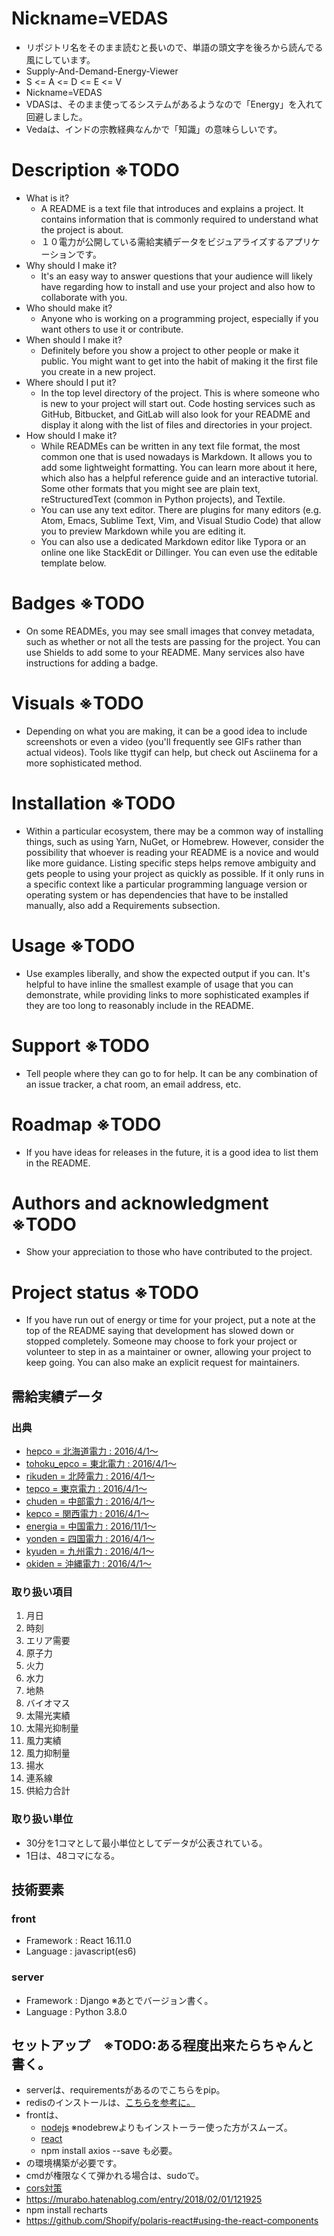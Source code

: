 # Nickname=VEDAS
- リポジトリ名をそのまま読むと長いので、単語の頭文字を後ろから読んでる風にしています。
- Supply-And-Demand-Energy-Viewer
- S <= A <= D <= E <= V
- Nickname=VEDAS
- VDASは、そのまま使ってるシステムがあるようなので「Energy」を入れて回避しました。
- Vedaは、インドの宗教経典なんかで「知識」の意味らしいです。

# Description ※TODO
- What is it?
  - A README is a text file that introduces and explains a project. It contains information that is commonly required to understand what the project is about.
  - １０電力が公開している需給実績データをビジュアライズするアプリケーションです。
- Why should I make it?
  - It's an easy way to answer questions that your audience will likely have regarding how to install and use your project and also how to collaborate with you.
- Who should make it?
  - Anyone who is working on a programming project, especially if you want others to use it or contribute.
- When should I make it?
  - Definitely before you show a project to other people or make it public. You might want to get into the habit of making it the first file you create in a new project.
- Where should I put it?
  - In the top level directory of the project. This is where someone who is new to your project will start out. Code hosting services such as GitHub, Bitbucket, and GitLab will also look for your README and display it along with the list of files and directories in your project.
- How should I make it?
  - While READMEs can be written in any text file format, the most common one that is used nowadays is Markdown. It allows you to add some lightweight formatting. You can learn more about it here, which also has a helpful reference guide and an interactive tutorial. Some other formats that you might see are plain text, reStructuredText (common in Python projects), and Textile.
  - You can use any text editor. There are plugins for many editors (e.g. Atom, Emacs, Sublime Text, Vim, and Visual Studio Code) that allow you to preview Markdown while you are editing it.
  - You can also use a dedicated Markdown editor like Typora or an online one like StackEdit or Dillinger. You can even use the editable template below.

# Badges ※TODO
- On some READMEs, you may see small images that convey metadata, such as whether or not all the tests are passing for the project. You can use Shields to add some to your README. Many services also have instructions for adding a badge.

# Visuals ※TODO
- Depending on what you are making, it can be a good idea to include screenshots or even a video (you'll frequently see GIFs rather than actual videos). Tools like ttygif can help, but check out Asciinema for a more sophisticated method.

# Installation ※TODO
- Within a particular ecosystem, there may be a common way of installing things, such as using Yarn, NuGet, or Homebrew. However, consider the possibility that whoever is reading your README is a novice and would like more guidance. Listing specific steps helps remove ambiguity and gets people to using your project as quickly as possible. If it only runs in a specific context like a particular programming language version or operating system or has dependencies that have to be installed manually, also add a Requirements subsection.

# Usage ※TODO
- Use examples liberally, and show the expected output if you can. It's helpful to have inline the smallest example of usage that you can demonstrate, while providing links to more sophisticated examples if they are too long to reasonably include in the README.

# Support ※TODO
- Tell people where they can go to for help. It can be any combination of an issue tracker, a chat room, an email address, etc.

# Roadmap ※TODO
- If you have ideas for releases in the future, it is a good idea to list them in the README.

# Authors and acknowledgment ※TODO
- Show your appreciation to those who have contributed to the project.

# Project status ※TODO
- If you have run out of energy or time for your project, put a note at the top of the README saying that development has slowed down or stopped completely. Someone may choose to fork your project or volunteer to step in as a maintainer or owner, allowing your project to keep going. You can also make an explicit request for maintainers.

## 需給実績データ
### 出典

 - [hepco = 北海道電力 : 2016/4/1〜](https://www.hepco.co.jp/energy/recyclable_energy/fixedprice_purchase/supply_demand_results.html)
 - [tohoku_epco = 東北電力 :  2016/4/1〜](http://setsuden.tohoku-epco.co.jp/download.html)
 - [rikuden = 北陸電力 : 2016/4/1〜](http://www.rikuden.co.jp/rule/area_jisseki.html)
 - [tepco = 東京電力 : 2016/4/1〜](http://www.tepco.co.jp/forecast/html/area_data-j.html)
 - [chuden = 中部電力 : 2016/4/1〜](https://denki-yoho.chuden.jp/)
 - [kepco = 関西電力 : 2016/4/1〜](https://www.kepco.co.jp/energy_supply/supply/denkiyoho/area_jisseki.html)
 - [energia = 中国電力 : 2016/11/1〜](http://www.energia.co.jp/retailer/eria_jyukyu.html)
 - [yonden = 四国電力 : 2016/4/1〜](https://www.yonden.co.jp/nw/renewable_energy/data/supply_demand.html)
 - [kyuden = 九州電力 : 2016/4/1〜](http://www.kyuden.co.jp/wheeling_disclosure.html)
 - [okiden = 沖縄電力 : 2016/4/1〜](https://www.okiden.co.jp/business-support/service/supply-and-demand/index.html)

### 取り扱い項目

  1. 月日
  2. 時刻
  3. エリア需要
  4. 原子力
  5. 火力
  6. 水力
  7. 地熱
  8. バイオマス
  9. 太陽光実績
  10. 太陽光抑制量
  11. 風力実績
  12. 風力抑制量
  13. 揚水
  14. 連系線
  15. 供給力合計
   
### 取り扱い単位
 - 30分を1コマとして最小単位としてデータが公表されている。
 - 1日は、48コマになる。

## 技術要素
### front
 - Framework : React 16.11.0
 - Language : javascript(es6)

### server

 - Framework : Django ※あとでバージョン書く。
 - Language : Python 3.8.0

 
## セットアップ　※TODO:ある程度出来たらちゃんと書く。
 - serverは、requirementsがあるのでこちらをpip。
 - redisのインストールは、[こちらを参考に。](https://qiita.com/sawa-@github/items/1f303626bdc219ea8fa1)
 - frontは、
   - [nodejs](https://reffect.co.jp/html/npm-install-in-mac) ※nodebrewよりもインストーラー使った方がスムーズ。
   - [react](https://qiita.com/spice/items/b75afb607f1d2e1172a2#react%E3%81%AE%E4%BE%BF%E5%88%A9%E3%81%AA%E3%82%B3%E3%83%9E%E3%83%B3%E3%83%89%E3%82%92%E4%BD%BF%E3%81%88%E3%82%8B%E3%82%88%E3%81%86%E3%81%AB%E3%81%99%E3%82%8B)
   - npm install axios --save も必要。
 - の環境構築が必要です。
 - cmdが権限なくて弾かれる場合は、sudoで。
 - [cors対策](https://qiita.com/karintou/items/52ee1f7c5fa641980188)
 - https://murabo.hatenablog.com/entry/2018/02/01/121925
 - npm install recharts
 - https://github.com/Shopify/polaris-react#using-the-react-components
 